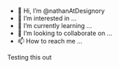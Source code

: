- 👋 Hi, I’m @nathanAtDesignory
- 👀 I’m interested in ...
- 🌱 I’m currently learning ...
- 💞️ I’m looking to collaborate on ...
- 📫 How to reach me ...

<!---
nathanAtDesignory/nathanAtDesignory is a ✨ special ✨ repository because its `README.md` (this file) appears on your GitHub profile.
You can click the Preview link to take a look at your changes.
--->

Testing this out
